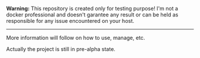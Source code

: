 **Warning:**
This repository is created only for testing purpose!
I'm not a docker professional and doesn't garantee any result or can be held as responsible for any issue encountered on your host.

------------

More information will follow on how to use, manage, etc.

Actually the project is still in pre-alpha state.

